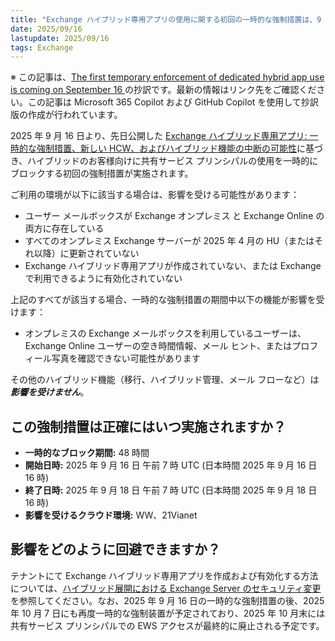 ```yaml
---
title: "Exchange ハイブリッド専用アプリの使用に関する初回の一時的な強制措置は、9 月 16 日に実施される"
date: 2025/09/16
lastupdate: 2025/09/16
tags: Exchange
---
```

※ この記事は、[The first temporary enforcement of dedicated hybrid app use is coming on September 16 ](https://techcommunity.microsoft.com/blog/exchange/the-first-temporary-enforcement-of-dedicated-hybrid-app-use-is-coming-on-septemb/4452910)の抄訳です。最新の情報はリンク先をご確認ください。この記事は Microsoft 365 Copilot および GitHub Copilot を使用して抄訳版の作成が行われています。

2025 年 9 月 16 日より、先日公開した [Exchange ハイブリッド専用アプリ: 一時的な強制措置、新しい HCW、およびハイブリッド機能の中断の可能性](https://jpmessaging.github.io/blog/dedicated-hybrid-app-temporary-enforcements-new-hcw-and-possible-hybrid-function/)に基づき、ハイブリッドのお客様向けに共有サービス プリンシパルの使用を一時的にブロックする初回の強制措置が実施されます。

ご利用の環境が以下に該当する場合は、影響を受ける可能性があります：

- ユーザー メールボックスが Exchange オンプレミス と Exchange Online の両方に存在している
- すべてのオンプレミス Exchange サーバーが 2025 年 4 月の HU（またはそれ以降）に更新されていない
- Exchange ハイブリッド専用アプリが作成されていない、または Exchange で利用できるように有効化されていない

上記のすべてが該当する場合、一時的な強制措置の期間中以下の機能が影響を受けます：

- オンプレミスの Exchange メールボックスを利用しているユーザーは、Exchange Online ユーザーの空き時間情報、メール ヒント、またはプロフィール写真を確認できない可能性があります

その他のハイブリッド機能（移行、ハイブリッド管理、メール フローなど）は***影響を受けません***。

## この強制措置は正確にはいつ実施されますか？

- **一時的なブロック期間:** 48 時間
- **開始日時:** 2025 年 9 月 16 日 午前 7 時 UTC (日本時間 2025 年 9 月 16 日 16 時)
- **終了日時:** 2025 年 9 月 18 日 午前 7 時 UTC (日本時間 2025 年 9 月 18 日 16 時)
- **影響を受けるクラウド環境:** WW、21Vianet

## 影響をどのように回避できますか？
テナントにて Exchange ハイブリッド専用アプリを作成および有効化する方法については、[ハイブリッド展開における Exchange Server のセキュリティ変更](https://jpmessaging.github.io/blog/exchange-server-security-changes-for-hybrid-deployments/) を参照してください。なお、2025 年 9 月 16 日の一時的な強制措置の後、2025 年 10 月 7 日にも再度一時的な強制装置が予定されており、2025 年 10 月末には共有サービス プリンシパルでの EWS アクセスが最終的に廃止される予定です。
